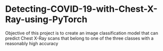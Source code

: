 # Detecting-COVID-19-with-Chest-X-Ray-using-PyTorch
Objective of this project is to create an image classification model that can predict Chest X-Ray scans that belong to one of the three classes with a reasonably high accuracy
